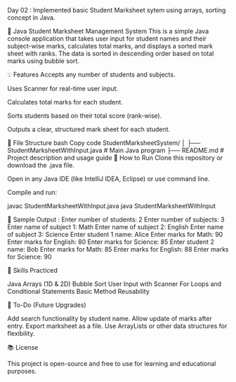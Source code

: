 Day 02 : Implemented basic Student  Marksheet sytem using arrays, sorting concept in Java.

📘 Java Student Marksheet Management System
This is a simple Java console application that takes user input for student names and their subject-wise marks, calculates total marks, and displays a sorted mark sheet with ranks. The data is sorted in descending order based on total marks using bubble sort.

💡 Features
Accepts any number of students and subjects.

Uses Scanner for real-time user input.

Calculates total marks for each student.

Sorts students based on their total score (rank-wise).

Outputs a clear, structured mark sheet for each student.

📂 File Structure
bash
Copy code
StudentMarksheetSystem/
│
├── StudentMarksheetWithInput.java  # Main Java program
├── README.md                       # Project description and usage guide
🚀 How to Run
Clone this repository or download the .java file.

Open in any Java IDE (like IntelliJ IDEA, Eclipse) or use command line.

Compile and run:

javac StudentMarksheetWithInput.java
java StudentMarksheetWithInput

🧪 Sample Output :
Enter number of students: 2
Enter number of subjects: 3
Enter name of subject 1: Math
Enter name of subject 2: English
Enter name of subject 3: Science
Enter student 1 name: Alice
Enter marks for Math: 90
Enter marks for English: 80
Enter marks for Science: 85
Enter student 2 name: Bob
Enter marks for Math: 85
Enter marks for English: 88
Enter marks for Science: 90

🔧 Skills Practiced

Java Arrays (1D & 2D)
Bubble Sort
User Input with Scanner
For Loops and Conditional Statements
Basic Method Reusability

📌 To-Do (Future Upgrades)

Add search functionality by student name.
Allow update of marks after entry.
Export marksheet as a file.
Use ArrayLists or other data structures for flexibility.

📚 License

This project is open-source and free to use for learning and educational purposes.
